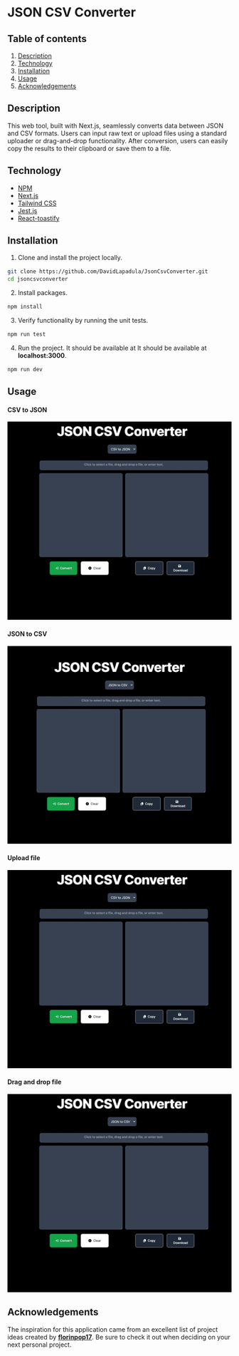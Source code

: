 # JSON CSV Converter

## Table of contents
1. [Description](#description)
2. [Technology](#technology)
3. [Installation](#installation)
4. [Usage](#usage)
5. [Acknowledgements](#acknowledgements)

## Description

This web tool, built with Next.js, seamlessly converts data between JSON and CSV formats. Users can input raw text or upload files using a standard uploader or drag-and-drop functionality. After conversion, users can easily copy the results to their clipboard or save them to a file.

## Technology
* [NPM](https://docs.npmjs.com/downloading-and-installing-node-js-and-npm)
* [Next.js](https://nextjs.org/docs)
* [Tailwind CSS](https://v2.tailwindcss.com/docs)
* [Jest.js](https://jestjs.io/docs/getting-started)
* [React-toastify](https://www.npmjs.com/package/react-toastify)

## Installation

1. Clone and install the project locally.
```bash
git clone https://github.com/DavidLapadula/JsonCsvConverter.git
cd jsoncsvconverter
```

2. Install packages. 
```bash
npm install
```

3. Verify functionality by running the unit tests.

```bash
npm run test
```

4. Run the project. It should be available at It should be available at **localhost:3000**. 

```bash
npm run dev
```

## Usage

#### CSV to JSON
![CSV to JSON](md_images/csvtojson.gif)
#### JSON to CSV
![JSON to CSV](md_images/jsontocsv.gif)
#### Upload file
![Upload File](md_images/uploadfile.gif)
#### Drag and drop file
![Drag and Drop File](md_images/draganddropfile.gif)

## Acknowledgements

The inspiration for this application came from an excellent list of project ideas created by **[florinpop17](https://github.com/florinpop17/app-ideas)**. Be sure to check it out when deciding on your next personal project.
